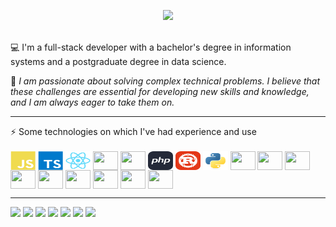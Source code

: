 
<!--
**ramonsoarezcavalcante/ramonsoarezcavalcante** is a ✨ _special_ ✨ repository because its `README.md` (this file) appears on your GitHub profile.

Here are some ideas to get you started:https://github.com/ramonsoarezcavalcante/ramonsoarezcavalcante/tree/main

- 🔭 I’m currently working on ...
- 🌱 I’m currently learning ...
- 👯 I’m looking to collaborate on ...
- 🤔 I’m looking for help with ...
- 💬 Ask me about ...
- 📫 How to reach me: ...
- 😄 Pronouns: ...
- ⚡ Fun fact: ...

<a href="https://github.com/ramonsoarezcavalcante">  
  <img height="180rem" src="https://streak-stats.demolab.com/?user=ramonsoarezcavalcante&theme=transparent"/>

  <img height="180rem" src="https://github-readme-stats.vercel.app/api/top-langs/?username=ramonsoarezcavalcante&count_private=true&layout=compact&langs_count=7&count_private=true&theme=transparent"/>  
  <img height="180rem" src="https://streak-stats.demolab.com/?user=ramonsoarezcavalcante&theme=transparent"/>
  <img align="center" src="https://github-readme-stats.alexxxdev.vercel.app/api/top-langs/?username=ramonsoarezcavalcante&layout=compact&card_width=445&border_radius=30&hide_border=false&theme=vision-friendly-dark" />
  <picture>
  <source
    srcset="https://github-readme-stats.vercel.app/api?username=ramonsoarezcavalcante&show_icons=true&theme=dark"
    media="(prefers-color-scheme: dark)"
  />
  <source
    srcset="https://github-readme-stats.vercel.app/api?username=ramonsoarezcavalcante&show_icons=true"
    media="(prefers-color-scheme: light), (prefers-color-scheme: no-preference)"
  />
  <img src="https://github-readme-stats.vercel.app/api?username=ramonsoarezcavalcante&show_icons=true" />
</picture>
</a>  
-->

<link rel="stylesheet" type='text/css' href="https://cdn.jsdelivr.net/gh/devicons/devicon@latest/devicon.min.css" />
          
##
<div style="display: inline_block; text-align:center;margin: auto;"><br>
  <a href="https://ramonsoarez.online/" target="_blank"><img src="https://img.shields.io/badge/website-000000?style=for-the-badge&logo=About.me&logoColor=white" target="_blank"></a> 
</div>
<br/>

<p> 💻 I'm a full-stack developer with a bachelor's degree in information systems and a postgraduate degree in data science.</p> 

  🔭 _I am passionate about solving complex technical problems. I believe that these challenges are essential for developing new skills and knowledge, and I am always eager to take them on._ 
<hr>
⚡  Some technologies on which I've had experience and use

<div style="display: inline_block"><br>
  <img align="center" height="30" width="40" src="https://raw.githubusercontent.com/devicons/devicon/master/icons/javascript/javascript-plain.svg">
  <img align="center" height="30" width="40" src="https://raw.githubusercontent.com/devicons/devicon/master/icons/typescript/typescript-plain.svg">
  <img align="center" height="30" width="40" src="https://raw.githubusercontent.com/devicons/devicon/master/icons/react/react-original.svg">
  <img align="center" height="30" width="40" src="https://cdn.jsdelivr.net/gh/devicons/devicon/icons/angularjs/angularjs-original.svg" />
  <img align="center" height="30" width="40" src="https://cdn.jsdelivr.net/gh/devicons/devicon/icons/vuejs/vuejs-original.svg" />
  <img align="center" height="30" width="40" src="https://raw.githubusercontent.com/tandpfun/skill-icons/e67133bc60d96561bc247dfbc3eece0a897285c8/icons/PHP-Dark.svg" /> 
  <img align="center" height="30" width="40" src="https://raw.githubusercontent.com/tandpfun/skill-icons/e67133bc60d96561bc247dfbc3eece0a897285c8/icons/Rust.svg" />
  <img align="center" height="30" width="40" src="https://raw.githubusercontent.com/devicons/devicon/master/icons/python/python-original.svg">
  <img align="center" height="30" width="40" src="https://cdn.jsdelivr.net/gh/devicons/devicon/icons/go/go-original.svg"  />    
  <img align="center" height="30" width="40" src="https://cdn.jsdelivr.net/gh/devicons/devicon/icons/cplusplus/cplusplus-original.svg"  />
  <img align="center" height="30" width="40" src="https://cdn.jsdelivr.net/gh/devicons/devicon/icons/nodejs/nodejs-original.svg"/> 
  <img align="center" height="30" width="40" src="https://cdn.jsdelivr.net/gh/devicons/devicon/icons/docker/docker-original.svg" />
  <img align="center" height="30" width="40" src="https://cdn.jsdelivr.net/gh/devicons/devicon/icons/graphql/graphql-plain.svg" />
  <img align="center" height="30" width="40" src="https://cdn.jsdelivr.net/gh/devicons/devicon/icons/redis/redis-original.svg" />
  <img align="center" height="30" width="40" src= "https://cdn.jsdelivr.net/gh/devicons/devicon/icons/mysql/mysql-original.svg" />
  <img align="center" height="30" width="40" src="https://cdn.jsdelivr.net/gh/devicons/devicon/icons/postgresql/postgresql-original.svg" />
  <img align="center" height="30" width="40" src="https://cdn.jsdelivr.net/gh/devicons/devicon/icons/mongodb/mongodb-original.svg" />

 
  
         
</div>

<hr>
 
<div style="text-align=center"> 
  <a href="https://www.linkedin.com/in/ramon-soarez-prado-cavalcante" target="_blank"><img  height="21" src="https://custom-icon-badges.demolab.com/badge/LinkedIn-0A66C2?logo=linkedin-white&logoColor=fff" target="_blank"></a>
  <a href="https://dev.to/ramonsoarez" target="_blank"><img height="23" src="https://img.shields.io/badge/dev.to-0A0A0A?style=for-the-badge&logo=devdotto&logoColor=white" target="_blank"></a>
  <a href="https://ramonsoarez.substack.com/" target="_blank"><img height="21" src="https://img.shields.io/badge/Substack-FF6719?logo=substack&logoColor=fff" target="_blank"></a>
  <a href="https://discord.gg/PRDz3zDDw6" target="_blank"><img src="https://badges.aleen42.com/src/discord.svg" target="_blank"></a> 
  <a href="https://x.com/RamonSoarezDev" target="_blank"><img src="https://badges.aleen42.com/src/twitter.svg" target="_blank"></a>
  <a href="https://stackoverflow.com/users/8966334/ramon-soarez?tab=profile" target="_blank"><img src="https://badges.aleen42.com/src/stackoverflow.svg" target="_blank"></a>
  <a href="https://t.me/ramonsoarez" target="_blank"><img src="https://badges.aleen42.com/src/telegram.svg" target="_blank"></a>
  
</div>


